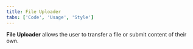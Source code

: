 ```yaml
---
title: File Uploader
tabs: ['Code', 'Usage', 'Style']
---
```


**File Uploader** allows the user to transfer a file or submit content of their own.

<component 
    name="File Uploader"
    component="file-uploader" 
    variation="file-uploader"
    experimental="true"
    >
</component>
<component-docs component="file-uploader" experimental="true"></component-docs>
